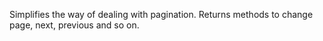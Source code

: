Simplifies the way of dealing with pagination. Returns methods to change page, next, previous and so on.